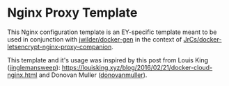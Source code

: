 # Nginx Proxy Template

This Nginx configuration template is an EY-specific template meant to be used
in conjunction with [jwilder/docker-gen](https://github.com/jwilder/docker-gen)
in the context of [JrCs/docker-letsencrypt-nginx-proxy-companion](https://github.com/JrCs/docker-letsencrypt-nginx-proxy-companion).

This template and it's usage was inspired by this post from Louis King ([jinglemansweep](https://github.com/jinglemansweep)):
https://louisking.xyz/blog/2016/02/21/docker-cloud-nginx.html and Donovan Muller ([donovanmuller](https://github.com/donovanmuller)).
